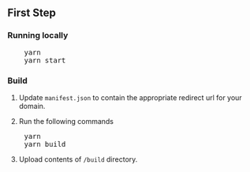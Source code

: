 First Step
---

### Running locally
<pre>
	yarn
	yarn start
</pre>

### Build

1. Update `manifest.json` to contain the appropriate redirect url for your domain.

2. Run the following commands
<pre>
	yarn
	yarn build
</pre>

3. Upload contents of `/build` directory.